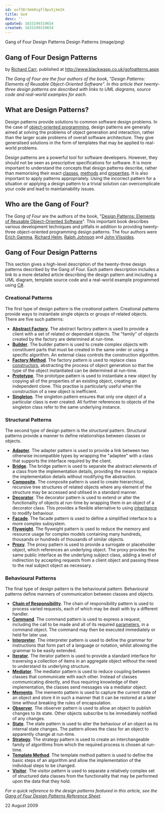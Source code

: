 ```yaml
---
id: oxf38r3mk8sgfl8px5jkm1k
title: Go4
desc: ''
updated: 1633199319654
created: 1633199319654
---
```

Gang of Four Design Patterns
Design Patterns (image/png)

## Gang of Four Design Patterns

by [Richard Carr](https://profiles.google.com/113882985360066691734), published at <http://www.blackwasp.co.uk/gofpatterns.aspx>

_The Gang of Four are the four authors of the book, "Design Patterns: Elements of Reusable Object-Oriented Software". In this article their twenty-three design patterns are described with links to UML diagrams, source code and real-world examples for each._

## What are Design Patterns?

Design patterns provide solutions to common software design problems. In the case of [object-oriented programming](http://www.blackwasp.co.uk/CSharpObjectOriented.aspx), design patterns are generally aimed at solving the problems of object generation and interaction, rather than the larger scale problems of overall software architecture. They give generalised solutions in the form of templates that may be applied to real-world problems.

Design patterns are a powerful tool for software developers. However, they should not be seen as prescriptive specifications for software. It is more important to understand the concepts that design patterns describe, rather than memorising their exact [classes](http://www.blackwasp.co.uk/CSharpSimpleClass.aspx), [methods](http://www.blackwasp.co.uk/CSharpMethods.aspx) and [properties](http://www.blackwasp.co.uk/CSharpClassProperties.aspx). It is also important to apply patterns appropriately. Using the incorrect pattern for a situation or applying a design pattern to a trivial solution can overcomplicate your code and lead to maintainability issues.

## Who are the Gang of Four?

The _Gang of Four_ are the authors of the book, "[Design Patterns: Elements of Reusable Object-Oriented Software](http://en.wikipedia.org/wiki/Design_Patterns_(book))". This important book describes various development techniques and pitfalls in addition to providing twenty-three object-oriented programming design patterns. The four authors were [Erich Gamma](http://en.wikipedia.org/wiki/Erich_Gamma), [Richard Helm](http://en.wikipedia.org/wiki/Richard_Helm), [Ralph Johnson](http://en.wikipedia.org/wiki/Ralph_Johnson) and [John Vlissides](http://en.wikipedia.org/wiki/John_Vlissides).

## Gang of Four Design Patterns

This section gives a high-level description of the twenty-three design patterns described by the Gang of Four. Each pattern description includes a link to a more detailed article describing the design pattern and including a UML diagram, template source code and a real-world example programmed using [C#](http://www.blackwasp.co.uk/CSharpFundamentals.aspx).

### Creational Patterns

The first type of design pattern is the _creational_ pattern. Creational patterns provide ways to instantiate single objects or groups of related objects. There are five such patterns:

- **[Abstract Factory](http://www.blackwasp.co.uk/AbstractFactory.aspx)**. The abstract factory pattern is used to provide a client with a set of related or dependant objects. The "family" of objects created by the factory are determined at run-time.
- **[Builder](http://www.blackwasp.co.uk/Builder.aspx)**. The builder pattern is used to create complex objects with constituent parts that must be created in the same order or using a specific algorithm. An external class controls the construction algorithm.
- **[Factory Method](http://www.blackwasp.co.uk/FactoryMethod.aspx)**. The factory pattern is used to replace class [constructors](http://www.blackwasp.co.uk/CSharpConstructors.aspx), abstracting the process of object generation so that the type of the object instantiated can be determined at run-time.
- **[Prototype](http://www.blackwasp.co.uk/Prototype.aspx)**. The prototype pattern is used to instantiate a new object by copying all of the properties of an existing object, creating an independent clone. This practise is particularly useful when the construction of a new object is inefficient.
- **[Singleton](http://www.blackwasp.co.uk/Singleton.aspx)**. The singleton pattern ensures that only one object of a particular class is ever created. All further references to objects of the singleton class refer to the same underlying instance.

### Structural Patterns

The second type of design pattern is the _structural_ pattern. Structural patterns provide a manner to define relationships between classes or objects.

- **[Adapter](http://www.blackwasp.co.uk/Adapter.aspx)**. The adapter pattern is used to provide a link between two otherwise incompatible types by wrapping the "adaptee" with a class that supports the interface required by the client.
- **[Bridge](http://www.blackwasp.co.uk/Bridge.aspx)**. The bridge pattern is used to separate the abstract elements of a class from the implementation details, providing the means to replace the implementation details without modifying the abstraction.
- **[Composite](http://www.blackwasp.co.uk/Composite.aspx)**. The composite pattern is used to create hierarchical, recursive tree structures of related objects where any element of the structure may be accessed and utilised in a standard manner.
- **[Decorator](http://www.blackwasp.co.uk/Decorator.aspx)**. The decorator pattern is used to extend or alter the functionality of objects at run-time by wrapping them in an object of a decorator class. This provides a flexible alternative to using [inheritance](http://www.blackwasp.co.uk/Inheritance.aspx) to modify behaviour.
- **[Facade](http://www.blackwasp.co.uk/Facade.aspx)**. The facade pattern is used to define a simplified interface to a more complex subsystem.
- **[Flyweight](http://www.blackwasp.co.uk/Flyweight.aspx)**. The flyweight pattern is used to reduce the memory and resource usage for complex models containing many hundreds, thousands or hundreds of thousands of similar objects.
- **[Proxy](http://www.blackwasp.co.uk/Proxy.aspx)**. The proxy pattern is used to provide a surrogate or placeholder object, which references an underlying object. The proxy provides the same public interface as the underlying subject class, adding a level of indirection by accepting requests from a client object and passing these to the real subject object as necessary.

### Behavioural Patterns

The final type of design pattern is the behavioural pattern. Behavioural patterns define manners of communication between classes and objects.

- **[Chain of Responsibility](http://www.blackwasp.co.uk/ChainOfResponsibility.aspx)**. The chain of responsibility pattern is used to process varied requests, each of which may be dealt with by a different handler.
- **[Command](http://www.blackwasp.co.uk/Command.aspx)**. The command pattern is used to express a request, including the call to be made and all of its required [parameters](http://www.blackwasp.co.uk/CSharpMethodParameters.aspx), in a command object. The command may then be executed immediately or held for later use.
- **[Interpreter](http://www.blackwasp.co.uk/Interpreter.aspx)**. The interpreter pattern is used to define the grammar for instructions that form part of a language or notation, whilst allowing the grammar to be easily extended.
- **[Iterator](http://www.blackwasp.co.uk/Iterator.aspx)**. The iterator pattern is used to provide a standard interface for traversing a collection of items in an aggregate object without the need to understand its underlying structure.
- **[Mediator](http://www.blackwasp.co.uk/Mediator.aspx)**. The mediator pattern is used to reduce coupling between classes that communicate with each other. Instead of classes communicating directly, and thus requiring knowledge of their implementation, the classes send messages via a mediator object.
- **[Memento](http://www.blackwasp.co.uk/Memento.aspx)**. The memento pattern is used to capture the current state of an object and store it in such a manner that it can be restored at a later time without breaking the rules of encapsulation.
- **[Observer](http://www.blackwasp.co.uk/Observer.aspx)**. The observer pattern is used to allow an object to publish changes to its state. Other objects subscribe to be immediately notified of any changes.
- [**State**](http://www.blackwasp.co.uk/State.aspx). The state pattern is used to alter the behaviour of an object as its internal state changes. The pattern allows the class for an object to apparently change at run-time.
- **[Strategy](http://www.blackwasp.co.uk/Strategy.aspx)**. The strategy pattern is used to create an interchangeable family of algorithms from which the required process is chosen at run-time.
- **[Template Method](http://www.blackwasp.co.uk/TemplateMethod.aspx)**. The template method pattern is used to define the basic steps of an algorithm and allow the implementation of the individual steps to be changed.
- **[Visitor](http://www.blackwasp.co.uk/Visitor.aspx)**. The visitor pattern is used to separate a relatively complex set of structured data classes from the functionality that may be performed upon the data that they hold.

_For a quick reference to the design patterns featured in this article, see the [Gang of Four Design Patterns Reference Sheet](http://www.blackwasp.co.uk/GangOfFour.aspx)._

22 August 2009

